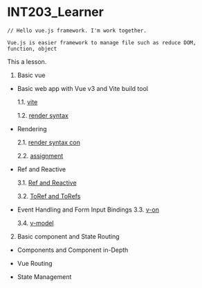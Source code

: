 # INT203_Learner

```
// Hello vue.js framework. I'm work together.

Vue.js is easier framework to manage file such as reduce DOM, function, object

```

This a lesson.

1. Basic vue

  - Basic web app with Vue v3 and Vite build tool

    1.1. [vite](https://github.com/sahathat/INT203_Learner/tree/main/1/1-1/vite/hi-vite)

    1.2. [render syntax](https://github.com/sahathat/INT203_Learner/tree/main/1/1-2/render-syntax)

  - Rendering
    
    2.1. [render syntax con](https://github.com/sahathat/INT203_Learner/tree/main/2/lab/render-syntax-continue)

    2.2. [assignment](https://github.com/sahathat/INT203_Learner/tree/main/2/assignment)

  - Ref and Reactive
    
    3.1. [Ref and Reactive](https://github.com/sahathat/INT203_Learner/tree/main/3/3-1/ref-reactive)

    3.2. [ToRef and ToRefs](https://github.com/sahathat/INT203_Learner/tree/main/3/3-1/ref-reactive)

  - Event Handling and Form Input Bindings
    3.3. [v-on](https://github.com/sahathat/INT203_Learner/tree/main/3/3-2/event)

    3.4. [v-model](https://github.com/sahathat/INT203_Learner/tree/main/3/3-3/event)
   
2. Basic component and State Routing

  - Components and Component in-Depth

  - Vue Routing

  - State Management
